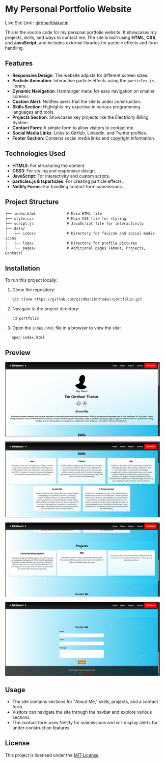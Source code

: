 # My Personal Portfolio Website

Live Site Link : [girdharithakur.in](https://girdharithakur.in "visit")

This is the source code for my personal portfolio website. It showcases my projects, skills, and ways to contact me. The site is built using **HTML**, **CSS**, and **JavaScript**, and includes external libraries for particle effects and form handling.

## Features

- **Responsive Design**: The website adjusts for different screen sizes.
- **Particle Animation**: Interactive particle effects using the `particles.js` library.
- **Dynamic Navigation**: Hamburger menu for easy navigation on smaller screens.
- **Custom Alert**: Notifies users that the site is under construction.
- **Skills Section**: Highlights my expertise in various programming languages and tools.
- **Projects Section**: Showcases key projects like the Electricity Billing System.
- **Contact Form**: A simple form to allow visitors to contact me.
- **Social Media Links**: Links to GitHub, LinkedIn, and Twitter profiles.
- **Footer Section**: Contains social media links and copyright information.

## Technologies Used

- **HTML5**: For structuring the content.
- **CSS3**: For styling and responsive design.
- **JavaScript**: For interactivity and custom scripts.
- **particles.js & tsparticles**: For creating particle effects.
- **Netlify Forms**: For handling contact form submissions.

## Project Structure

```
├── index.html              # Main HTML file
├── style.css               # Main CSS file for styling
├── script.js               # JavaScript file for interactivity
├── data/
│   ├── icons/              # Directory for favicon and social media icons
│   ├── logo/               # Directory for profile pictures
│   └── pages/              # Additional pages (About, Projects, Contact)
```

## Installation

To run this project locally:

1. Clone the repository:

   ```bash
   git clone https://github.com/girdharikrthakur/portfolio.git
   ```
2. Navigate to the project directory:

   ```bash
   cd portfolio
   ```
3. Open the `index.html` file in a browser to view the site:

```bash
   open index.html
```

## Preview

![1729341542697](image/readme/1729341542697.png)

![1729341605692](image/readme/1729341605692.png)

![1729341616825](image/readme/1729341616825.png)

![1729341590262](image/readme/1729341590262.png)

## Usage

- The site contains sections for "About Me," skills, projects, and a contact form.
- Visitors can navigate the site through the navbar and explore various sections.
- The contact form uses Netlify for submissions and will display alerts for under-construction features.

## License

This project is licensed under the [MIT License](LICENSE)
